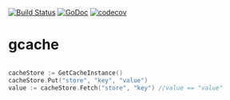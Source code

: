 [![Build Status](https://travis-ci.org/MathieuNls/gcache.png)](https://travis-ci.org/MathieuNls/gcache)
[![GoDoc](https://godoc.org/github.com/MathieuNls/gcache?status.png)](https://godoc.org/github.com/MathieuNls/gcache)
[![codecov](https://codecov.io/gh/MathieuNls/gcache/branch/master/graph/badge.svg)](https://codecov.io/gh/MathieuNls/gcache)

# gcache

```go

cacheStore := GetCacheInstance()
cacheStore.Put("store", "key", "value")
value := cacheStore.Fetch("store", "key") //value == "value"
```